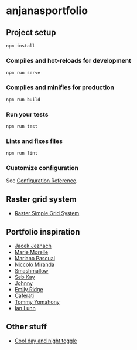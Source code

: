 # anjanasportfolio

## Project setup
```
npm install
```

### Compiles and hot-reloads for development
```
npm run serve
```

### Compiles and minifies for production
```
npm run build
```

### Run your tests
```
npm run test
```

### Lints and fixes files
```
npm run lint
```

### Customize configuration
See [Configuration Reference](https://cli.vuejs.org/config/).

## Raster grid system
- [Raster Simple Grid System](https://rsms.me/raster/)

## Portfolio inspiration
- [Jacek Jeznach](https://jacekjeznach.com/)
- [Marie Morelle](https://www.marie-morelle.com/about/)
- [Mariano Pascual](http://www.marianopascual.me/#project3)
- [Niccolo Miranda](https://www.niccolomiranda.com/work)
- [Smashmallow](https://smashmallow.com/)
- [Seb Kay](https://sebkay.com/projects/)
- [Johnny](https://jonny.me/)
- [Emily Ridge](http://www.emilyridge.ie/web-developer-portfolio-galway/)
- [Caferati](https://caferati.me/portfolio)
- [Tommy Yomahony](https://timmyomahony.com/projects/featured/)
- [Ian Lunn](https://ianlunn.co.uk/)

## Other stuff
- [Cool day and night toggle](https://codepen.io/thebabydino/pen/JqzxVO)

